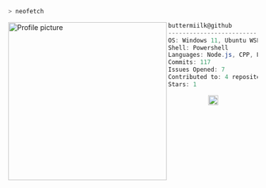 ```zsh
> neofetch
```

<img align="left" src="https://a.ppy.sh/16039831" alt="Profile picture" width="320" /> 

```csharp
buttermiilk@github
-------------------------
OS: Windows 11, Ubuntu WSL
Shell: Powershell
Languages: Node.js, CPP, Bash
Commits: 117
Issues Opened: 7
Contributed to: 4 repositories
Stars: 1
```
<p align="center">
  <img alt="scheme" src="https://i.imgur.com/T09wbom.jpg" height="20" />
</p>
